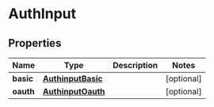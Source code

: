 # AuthInput

## Properties
Name | Type | Description | Notes
------------ | ------------- | ------------- | -------------
**basic** | [**AuthinputBasic**](AuthinputBasic.md) |  |  [optional]
**oauth** | [**AuthinputOauth**](AuthinputOauth.md) |  |  [optional]
